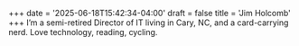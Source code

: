 +++
date = '2025-06-18T15:42:34-04:00'
draft = false
title = 'Jim Holcomb'
+++
I’m a semi-retired Director of IT living in Cary, NC, and a card-carrying nerd. Love technology, reading, cycling.
